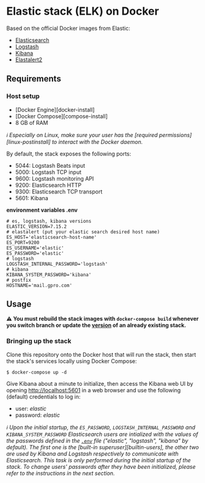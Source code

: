 # Elastic stack (ELK) on Docker

Based on the official Docker images from Elastic:

* [Elasticsearch](https://github.com/elastic/elasticsearch/tree/master/distribution/docker)
* [Logstash](https://github.com/elastic/logstash/tree/master/docker)
* [Kibana](https://github.com/elastic/kibana/tree/master/src/dev/build/tasks/os_packages/docker_generator)
* [Elastalert2](https://github.com/jertel/elastalert2)

## Requirements

### Host setup

* [Docker Engine][docker-install] 
* [Docker Compose][compose-install] 
* 8 GB of RAM

*:information_source: Especially on Linux, make sure your user has the [required permissions][linux-postinstall] to
interact with the Docker daemon.*

By default, the stack exposes the following ports:
* 5044: Logstash Beats input
* 5000: Logstash TCP input
* 9600: Logstash monitoring API
* 9200: Elasticsearch HTTP
* 9300: Elasticsearch TCP transport
* 5601: Kibana

**environment variables .env**  
```console
# es, logstash, kibana versions  
ELASTIC_VERSION=7.15.2  
# elastalert (put your elastic search desired host name)  
ES_HOST='elasticsearch-host-name'  
ES_PORT=9200  
ES_USERNAME='elastic'  
ES_PASSWORD='elastic'  
# logstash  
LOGSTASH_INTERNAL_PASSWORD='logstash'  
# kibana  
KIBANA_SYSTEM_PASSWORD='kibana'  
# postfix  
HOSTNAME='mail.gpro.com'  
```

## Usage

**:warning: You must rebuild the stack images with `docker-compose build` whenever you switch branch or update the
[version](#version-selection) of an already existing stack.**

### Bringing up the stack

Clone this repository onto the Docker host that will run the stack, then start the stack's services locally using Docker
Compose:

```console
$ docker-compose up -d
```

Give Kibana about a minute to initialize, then access the Kibana web UI by opening <http://localhost:5601> in a web
browser and use the following (default) credentials to log in:

* user: *elastic*
* password: *elastic*

*:information_source: Upon the initial startup, the `ES_PASSWORD`, `LOGSTASH_INTERNAL_PASSWORD` and `KIBANA_SYSTEM_PASSWORD` Elasticsearch
users are intialized with the values of the passwords defined in the [`.env`](.env) file (_"elastic"_, _"logstash"_, _"kibana"_ by default). The
first one is the [built-in superuser][builtin-users], the other two are used by Kibana and Logstash respectively to
communicate with Elasticsearch. This task is only performed during the _initial_ startup of the stack. To change users'
passwords _after_ they have been initialized, please refer to the instructions in the next section.*
